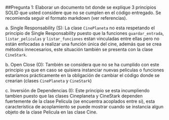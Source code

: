 ##Pregunta 1: Elaborar un documento txt donde se explique 3 principios SOLID que usted considere que no se
cumplen en el código entregado. Se recomienda seguir el formato markdown (ver referencias).


a. Single Responsability (S):
La clase ``` CinePlaneta ``` no esta respetando el principio de Single Responsability puesto que la funciones ``` guardar_entrada ```,
``` listar_peliculas ``` y ``` listar_funciones ``` estan vinculadas entre ellas pero no están enfocadas a realizar una función
única del cine, además que se crea métodos innecesarios, este situación también se presenta con la clase ``` CineStark ```.

b. Open Close (O):
También se considera que no se ha cumplido con este principio ya que en caso se quisiera instanciar nuevas peliculas o funciones
estaríamos prácticamente en la obligación de cambiar el código donde se crearian (clases ``` CinePlaneta ``` y ``` CineStark ```)

c. Inversión de Dependencias (I):
Este principio se esta incumpliendo tambien puesto que las clases Cineplaneta y CineStark dependen fuertemente de la clase Pelicula
(se encuentra acoplados entre si), esta característica de acoplamiento se puede mostrar cuando se instancia algun objeto de la clase
Pelicula en las clase Cine.
